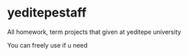 # yeditepestaff
All homework, term projects that given at yeditepe university 

You can freely use if u need
